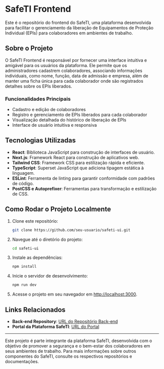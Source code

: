 # SafeTI Frontend

Este é o repositório do frontend do SafeTI, uma plataforma desenvolvida para facilitar o gerenciamento da liberação de Equipamentos de Proteção Individual (EPIs) para colaboradores em ambientes de trabalho.

## Sobre o Projeto

O SafeTI Frontend é responsável por fornecer uma interface intuitiva e amigável para os usuários da plataforma. Ele permite que os administradores cadastrem colaboradores, associando informações individuais, como nome, função, data de admissão e empresa, além de manter uma ficha única para cada colaborador onde são registrados detalhes sobre os EPIs liberados.

### Funcionalidades Principais

- Cadastro e edição de colaboradores
- Registro e gerenciamento de EPIs liberados para cada colaborador
- Visualização detalhada do histórico de liberação de EPIs
- Interface de usuário intuitiva e responsiva

## Tecnologias Utilizadas

- **React**: Biblioteca JavaScript para construção de interfaces de usuário.
- **Next.js**: Framework React para construção de aplicativos web.
- **Tailwind CSS**: Framework CSS para estilização rápida e eficiente.
- **TypeScript**: Superset JavaScript que adiciona tipagem estática à linguagem.
- **ESLint**: Ferramenta de linting para garantir conformidade com padrões de código.
- **PostCSS e Autoprefixer**: Ferramentas para transformação e estilização de CSS.
  
## Como Rodar o Projeto Localmente

1. Clone este repositório:

   ```bash
   git clone https://github.com/seu-usuario/safeti-ui.git
   ```

2. Navegue até o diretório do projeto:

   ```bash
   cd safeti-ui
   ```

3. Instale as dependências:

   ```bash
   npm install
   ```

4. Inicie o servidor de desenvolvimento:

   ```bash
   npm run dev
   ```

5. Acesse o projeto em seu navegador em [http://localhost:3000](http://localhost:3000).

## Links Relacionados

- **Back-end Repository**: [URL do Repositório Back-end](url-repositorio-back)
- **Portal da Plataforma SafeTI**: [URL do Portal](https://github.com/DavidTMaciel/safeTi-portal)

---

Este projeto é parte integrante da plataforma SafeTI, desenvolvida com o objetivo de promover a segurança e o bem-estar dos colaboradores em seus ambientes de trabalho. Para mais informações sobre outros componentes do SafeTI, consulte os respectivos repositórios e documentações.
